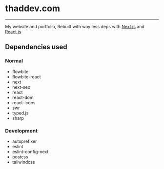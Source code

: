 # thaddev.com
---
My website and portfolio, Rebuilt with way less deps with [Next.js](https://nextjs.org/) and [React.js](https://reactjs.prg/)

## Dependencies used
### Normal
* flowbite
* flowbite-react
* next
* next-seo
* react
* react-dom
* react-icons
* swr
* typed.js
* sharp
### Development
* autoprefixer
* eslint
* eslint-config-next
* postcss
* tailwindcss
